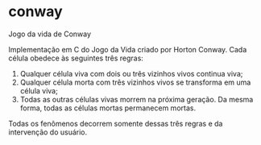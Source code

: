 # conway
Jogo da vida de Conway

Implementação em C do Jogo da Vida criado por Horton Conway. Cada célula obedece às seguintes três regras:

1. Qualquer célula viva com dois ou três vizinhos vivos continua viva;
2. Qualquer célula morta com três vizinhos vivos se transforma em uma célula viva;
3. Todas as outras células vivas morrem na próxima geração. Da mesma forma, todas as células mortas permanecem mortas.

Todas os fenômenos decorrem somente dessas três regras e da intervenção do usuário.
